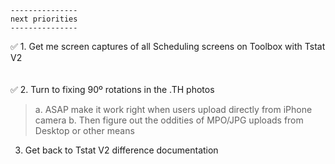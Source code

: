     ---------------
    next priorities
    ---------------


 ✅  1. Get me screen captures of all Scheduling screens on Toolbox with Tstat V2    
<br>   
 ✅  2. Turn to fixing 90º rotations in the .TH photos
> a. ASAP make it work right when users upload directly from iPhone camera
> b. Then figure out the oddities of MPO/JPG uploads from Desktop or other means  

3. Get back to Tstat V2 difference documentation
